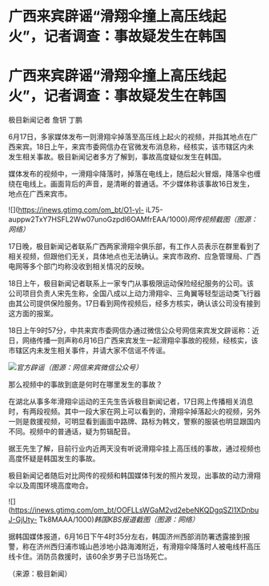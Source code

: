 # 广西来宾辟谣“滑翔伞撞上高压线起火”，记者调查：事故疑发生在韩国

# 广西来宾辟谣“滑翔伞撞上高压线起火”，记者调查：事故疑发生在韩国

极目新闻记者 詹钘 丁鹏

6月17日，多家媒体发布一则滑翔伞掉落至高压线上起火的视频，并指其地点在广西来宾。18日上午，来宾市委网信办在官微发布消息称，经核实，该市辖区内未发生相关事故。极目新闻记者多方了解到，事故高度疑似发生在韩国。

媒体发布的视频中，一滑翔伞降落时，掉落在电线上，随后起火冒烟，降落伞也缠绕在电线上。画面背后的声音，是清晰的普通话。不少媒体称该事故16日发生，地点在广西来宾市。

![](https://inews.gtimg.com/om_bt/O1-yl-
iL75-auppw2TxY7HSFL2Ww07unoGzpdl6OAMfrEAA/1000)_网传视频截图（图源：网络）_

17日晚，极目新闻记者联系广西两家滑翔伞俱乐部，有工作人员表示在群里看到了相关视频，但跟他们无关，具体地点也无法确认。来宾市政府、应急管理局、广西电网等多个部门均称没收到相关情况的反映。

18日上午，极目新闻记者联系上一家专门从事极限运动保险经纪服务的公司。该公司项目负责人宋先生称，全国八成以上动力滑翔伞、三角翼等轻型运动类飞行器由其公司提供保险服务。17日看到网传视频后，经多方核实，确认该公司没有接到这方面的报案。

18日上午9时57分，中共来宾市委网信办通过微信公众号网信来宾发文辟谣称：近日，网络传播一则声称6月16日广西来宾发生一起滑翔伞事故的视频，经核实，该市辖区内未发生相关事件，并请大家不信谣不传谣。

![](https://inews.gtimg.com/om_bt/OJr6ODHsG_lLgkLHt8SzmMCvX0HyARN6l7EkcvpKFnyrwAA/1000)_官方辟谣（图源：网信来宾微信公众号）_

那么视频中的事故到底是何时在哪里发生的事故？

在湖北从事多年滑翔伞运动的王先生告诉极目新闻记者，17日网上传播相关消息时，有两段视频。其中一段大家在网上可以看到的，滑翔伞掉落起火的视频，另外一则是救援视频，可明显看到画面中路牌、路标为韩文，警察的服装也明显跟国内不同。视频中的普通话，疑为剪辑配音。

据王先生了解，目前行业内近两天没有听说滑翔伞挂上高压线的事故，通过视频也高度怀疑是韩国发生的事故。

极目新闻记者随后对比网传的视频和韩国媒体刊发的照片发现，出事故的动力滑翔伞以及周围环境高度吻合。

![](https://inews.gtimg.com/om_bt/OOFLLsWGaM2vd2ebeNKQDgqSZl1XDnbuJ-GjUty-
Tk8MAAA/1000)_韩国KBS报道截图（图源：网络）_

据韩国媒体报道，6月16日下午4时35分左右，韩国济州西部消防署透露接到报警，称在济州西归浦市城山邑涉地小路海滩附近，有滑翔伞降落时人被电线杆高压线卡住。消防员救援时，该60余岁男子已当场死亡。

（来源：极目新闻）

